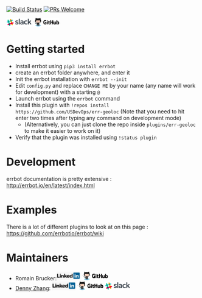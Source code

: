 [![Build Status](https://travis-ci.org/DennyZhang/err-geoloc.svg?branch=master)](https://travis-ci.org/DennyZhang/err-geoloc) [![PRs Welcome](https://img.shields.io/badge/PRs-welcome-brightgreen.svg)](http://makeapullrequest.com)

[![Slack](https://raw.githubusercontent.com/USDevOps/mywechat-slack-group/master/images/slack.png)](https://www.dennyzhang.com/slack) [![Github](https://raw.githubusercontent.com/USDevOps/mywechat-slack-group/master/images/github.png)](https://github.com/USDevOps/err-geoloc)

# Getting started

- Install errbot using `pip3 install errbot`
- create an errbot folder anywhere, and enter it
- Init the errbot installation with `errbot --init`
- Edit `config.py` and replace `CHANGE ME` by your name (any name will work for development) with a starting `@`
- Launch errbot using the `errbot` command
- Install this plugin with `!repos install https://github.com/USDevOps/err-geoloc` (Note that you need to hit enter two times after typing any command on development mode)
    - (Alternatively, you can just clone the repo inside `plugins/err-geoloc` to make it easier to work on it)
- Verify that the plugin was installed using `!status plugin`

# Development
errbot documentation is pretty extensive : http://errbot.io/en/latest/index.html

# Examples
There is a lot of different plugins to look at on this page : https://github.com/errbotio/errbot/wiki

# Maintainers
- Romain Brucker:[![LinkedIn](https://raw.githubusercontent.com/USDevOps/mywechat-slack-group/master/images/linkedin.png)](https://www.linkedin.com/in/rbrucker/) [![Github](https://raw.githubusercontent.com/USDevOps/mywechat-slack-group/master/images/github.png)](https://github.com/romainrbr/)
- [Denny Zhang](https://www.dennyzhang.com): [![LinkedIn](https://raw.githubusercontent.com/USDevOps/mywechat-slack-group/master/images/linkedin.png)](https://www.linkedin.com/in/dennyzhang001) [![Github](https://raw.githubusercontent.com/USDevOps/mywechat-slack-group/master/images/github.png)](https://github.com/DennyZhang) [![Slack](https://raw.githubusercontent.com/USDevOps/mywechat-slack-group/master/images/slack.png)](https://www.dennyzhang.com/slack)
